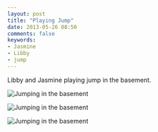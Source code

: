 ```yaml
---
layout: post
title: "Playing Jump"
date: 2013-05-26 08:50
comments: false
keywords: 
- Jasmine
- Libby
- jump
---
```

Libby and Jasmine playing jump in the basement.

![Jumping in the basement](http://media.eick.us/media/photographs/2013/2013-02-23/Basement-Jump-2013-02-23-at-13-27-39.jpg)

![Jumping in the basement](http://media.eick.us/media/photographs/2013/2013-02-23/Basement-Jump-2013-02-23-at-13-28-15.jpg)

![Jumping in the basement](http://media.eick.us/media/photographs/2013/2013-02-23/Basement-Jump-2013-02-23-at-13-28-24.jpg)
